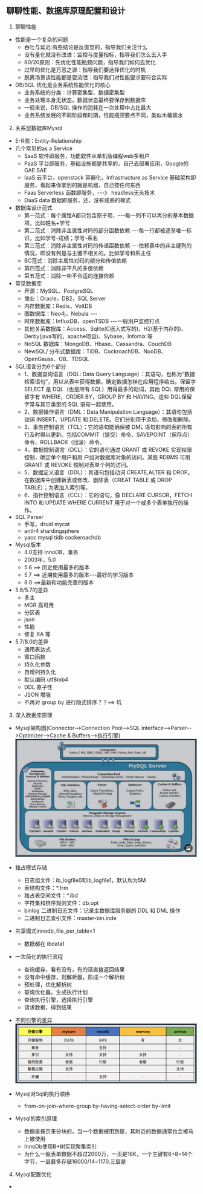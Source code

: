  聊聊性能、数据库原理配置和设计
 ---
 
 1. 聊聊性能
 
 - 性能是一个复杂的问题
    * 吞吐与延迟:有些结论是反直觉的，指导我们关注什么
    * 没有量化就没有改进：监控与度量指标，指导我们怎么去入手
    * 80/20原则：先优化性能瓶颈问题，指导我们如何去优化
    * 过早的优化是万恶之源：指导我们要选择优化的时机
    * 脱离场景谈性能都是耍流氓：指导我们对性能要求要符合实际
 - DB/SQL 优化是业务系统性能优化的核心
    * 业务系统的分类：计算密集型、数据密集型
    * 业务处理本身无状态，数据状态最终要保存到数据库
    * 一般来说，DB/SQL 操作的消耗在一次处理中占比最大
    * 业务系统发展的不同阶段和时期，性能瓶颈要点不同，类似木桶装水 
 
 2. 关系型数据库Mysql
 - E-R图：Entity-Relationship
 - 几个常见的as a Service
   * SaaS 软件即服务，功能软件从单机版编程web多租户
   * PaaS 平台即服务，基础设施都是共享的，自己去部署应用，Google的GAE SAE
   * IaaS 云平台，openstack 容器化，Infrastructure as Service 基础架构即服务，看起来你拿到的就是机器，自己按任何东西
   * Faas Serverless 函数即服务，---》 headless无头技术
   * DaaS data 数据即服务，还，没有成熟的模式
 - 数据库设计范式
   * 第一范式：每个属性A都只包含原子项，---每一列不可以再分的基本数据项，比如姓名+学号
   * 第二范式：消除非主属性对码的部分函数依赖 ---每一行都被逐渐唯一标识，比如学号-成绩；学号-系名
   * 第三范式：消除非主属性对码的传递函数依赖 ---依赖表中的非主键列的情况，即没有列是与主键不相关的。比如学号和系主任
   * BC范式：消除主属性对码的部分和传值依赖 
   * 第四范式：消除非平凡的多值依赖
   * 第五范式：消除一些不合适的连接依赖
 - 常见数据库
   * 开源：MySQL、PostgreSQL
   * 商业：Oracle，DB2，SQL Server
   * 内存数据库：Redis，VoltDB
   * 图数据库：Neo4j，Nebula ---
   * 时序数据库：InfluxDB、openTSDB ---一般用户监控打点
   * 其他关系数据库：Access、Sqlite(C嵌入式写的)、H2(基于内存的)、Derby(java写的，apache项目)、Sybase、Infomix 等
   * NoSQL 数据库：MongoDB、Hbase、Cassandra、CouchDB
   * NewSQL/ 分布式数据库：TiDB、CockroachDB、NuoDB、OpenGauss、OB、TDSQL
 - SQL语言分为6个部分
   * 1、数据查询语言（DQL: Data Query Language）：其语句，也称为“数据检索语句”，用以从表中获得数据，确定数据怎样在应用程序给出。保留字 SELECT 是 DQL（也是所有 SQL）用得最多的动词，其他 DQL 常用的保留字有 WHERE，ORDER BY，GROUP BY 和 HAVING。这些 DQL保留字常与其它类型的 SQL 语句一起使用。
   * 2、数据操作语言（DML：Data Manipulation Language）：其语句包括动词 INSERT、UPDATE 和 DELETE。它们分别用于添加、修改和删除。
   * 3、事务控制语言（TCL）：它的语句能确保被 DML 语句影响的表的所有行及时得以更新。包括COMMIT（提交）命令、SAVEPOINT（保存点）命令、ROLLBACK（回滚）命令。
   * 4、数据控制语言（DCL）：它的语句通过 GRANT 或 REVOKE 实现权限控制，确定单个用户和用 户组对数据库对象的访问。某些 RDBMS 可用 GRANT 或 REVOKE 控制对表单个列的访问。
   * 5、数据定义语言（DDL）：其语句包括动词 CREATE,ALTER 和 DROP。在数据库中创建新表或修改、删除表（CREAT TABLE 或 DROP TABLE）；为表加入索引等。
   * 6、指针控制语言（CCL）：它的语句，像 DECLARE CURSOR，FETCH INTO 和 UPDATE WHERE CURRENT 用于对一个或多个表单独行的操作。
 - SQL Parser
   * 手写，druid mycat
   * antlr4 shardingsphere
   * yacc mysql tidb cockeroachdb
 - Mysql版本
   * 4.0支持 InnoDB，事务
   * 2003年，5.0
   * 5.6 ==> 历史使用最多的版本
   * 5.7 ==> 近期使用最多的版本---最好的学习版本
   * 8.0 ==>最新和功能完善的版本
 - 5.6/5.7的差异
   * 多主
   * MGR 高可用
   * 分区表
   * json
   * 性能
   * 修复 XA 等
 - 5.7/8.0的差异
   * 通用表达式
   * 窗口函数
   * 持久化参数
   * 自增列持久化
   * 默认编码 utf8mb4
   * DDL 原子性
   * JSON 增强
   * 不再对 group by 进行隐式排序？？==> 坑
3. 深入数据库原理
 - Mysql架构图(Connector-->Connection Pool-->SQL interface-->Parser-->Optimizer-->Cache & Buffers-->执行引擎)
 ![avatar](./pic/Mysql架构图.PNG)
 - 独占模式存储
   * 日志组文件：ib_logfile0和ib_logfile1，默认均为5M
   * 表结构文件：*.frm
   * 独占表空间文件：*.ibd
   * 字符集和排序规则文件：db.opt
   * binlog 二进制日志文件：记录主数据库服务器的 DDL 和 DML 操作
   * 二进制日志索引文件：master-bin.inde
 - 共享模式innodb_file_per_table=1
   * 数据都在 ibdata1
 - 一次简化的执行流程
   * 查询缓存，看有没有，有的话直接返回结果
   * 没有命中缓存，则解析器，形成一个解析树
   * 预处理，优化解析树
   * 查询优化器。生成执行计划
   * 查询执行引擎，选择执行引擎
   * 请求数据，得到结果
 - 不同引擎的差异
 ![avatar](./pic/几种引擎.PNG) 
   
 - Mysql对Sql的执行顺序
   * from-on-join-where-group by-having-select-order by-limit
 - Mysql的索引原理
   * 数据是按页来分块的，当一个数据被用到是，其附近的数据通常也会被马上被使用
   * InnoDb使用B+树实现聚集索引
   * 为什么一般表单数据不超过2000万，一页是16K，一个主键有6+8=14个字节，一层最多存储16000/14=1170.三层是
 4. Mysql配置优化
 - 
 
 